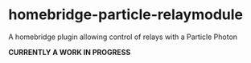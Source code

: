 # homebridge-particle-relaymodule
A homebridge plugin allowing control of relays with a Particle Photon

**CURRENTLY A WORK IN PROGRESS**
